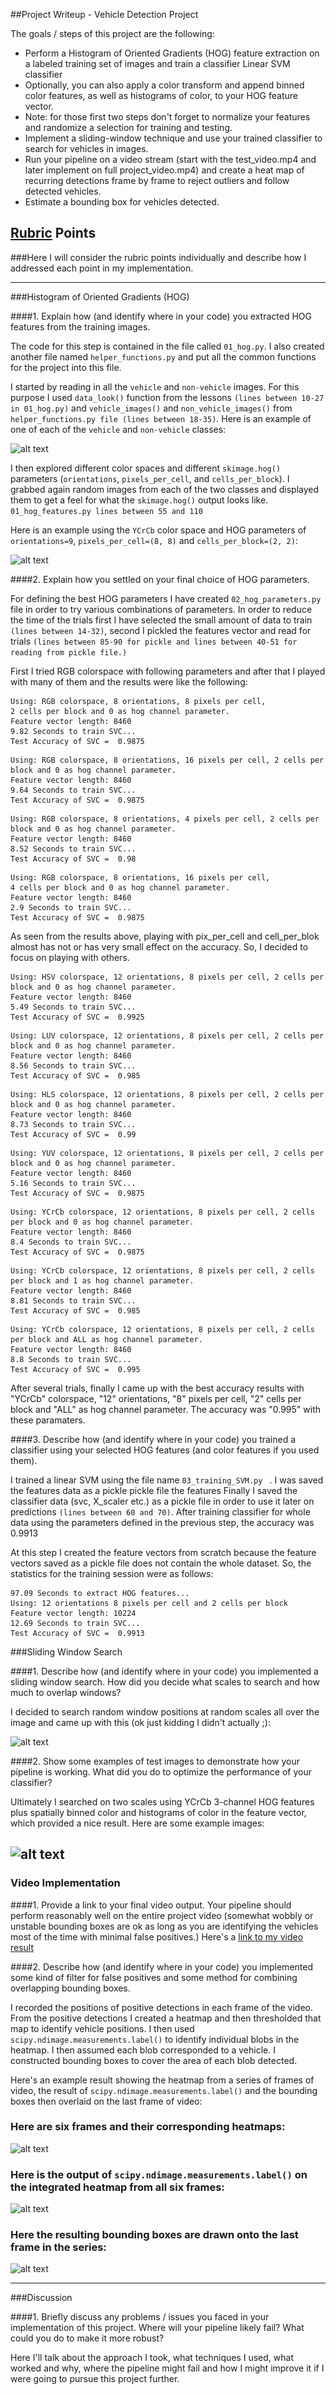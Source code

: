 ##Project Writeup - Vehicle Detection Project




The goals / steps of this project are the following:

* Perform a Histogram of Oriented Gradients (HOG) feature extraction on a labeled training set of images and train a classifier Linear SVM classifier
* Optionally, you can also apply a color transform and append binned color features, as well as histograms of color, to your HOG feature vector. 
* Note: for those first two steps don't forget to normalize your features and randomize a selection for training and testing.
* Implement a sliding-window technique and use your trained classifier to search for vehicles in images.
* Run your pipeline on a video stream (start with the test_video.mp4 and later implement on full project_video.mp4) and create a heat map of recurring detections frame by frame to reject outliers and follow detected vehicles.
* Estimate a bounding box for vehicles detected.

[//]: # (Image References)
[image1]: ./examples/car_not_car.png
[image2]: ./examples/HOG_example.jpg
[image3]: ./examples/sliding_windows.jpg
[image4]: ./examples/sliding_window.jpg
[image5]: ./examples/bboxes_and_heat.png
[image6]: ./examples/labels_map.png
[image7]: ./examples/output_bboxes.png
[video1]: ./project_video.mp4
[image1]: ./output_images/00_car_notcar.png
[image2]: ./output_images/01_HOG_visualization.png

## [Rubric](https://review.udacity.com/#!/rubrics/513/view) Points
###Here I will consider the rubric points individually and describe how I addressed each point in my implementation.  

---

###Histogram of Oriented Gradients (HOG)

####1. Explain how (and identify where in your code) you extracted HOG features from the training images.

The code for this step is contained in the file called `01_hog.py`. I also created another file named `helper_functions.py` and put all the common functions for the project into this file. 

I started by reading in all the `vehicle` and `non-vehicle` images. For this purpose I used `data_look()` function from the lessons `(lines between 10-27 in 01_hog.py)` and `vehicle_images()` and `non_vehicle_images()` from `helper_functions.py file (lines between 18-35)`. Here is an example of one of each of the `vehicle` and `non-vehicle` classes:

![alt text][image1]

I then explored different color spaces and different `skimage.hog()` parameters (`orientations`, `pixels_per_cell`, and `cells_per_block`).  I grabbed again random images from each of the two classes and displayed them to get a feel for what the `skimage.hog()` output looks like. `01_hog_features.py lines between 55 and 110`

Here is an example using the `YCrCb` color space and HOG parameters of `orientations=9`, `pixels_per_cell=(8, 8)` and `cells_per_block=(2, 2)`:


![alt text][image2]

####2. Explain how you settled on your final choice of HOG parameters.

For defining the best HOG parameters I have created `02_hog_parameters.py` file in order to try various combinations of parameters. In order to reduce the time of the trials first I have selected the small amount of data to train `(lines between 14-32)`, second I pickled the features vector and read for trials `(lines between 85-90 for pickle and lines between 40-51 for reading from pickle file.)`

First I tried RGB colorspace with following parameters and after that I played with many of them and the results were like the following:

```
Using: RGB colorspace, 8 orientations, 8 pixels per cell, 
2 cells per block and 0 as hog channel parameter.
Feature vector length: 8460
9.82 Seconds to train SVC...
Test Accuracy of SVC =  0.9875
```

```
Using: RGB colorspace, 8 orientations, 16 pixels per cell, 2 cells per block and 0 as hog channel parameter.
Feature vector length: 8460
9.64 Seconds to train SVC...
Test Accuracy of SVC =  0.9875
```

```
Using: RGB colorspace, 8 orientations, 4 pixels per cell, 2 cells per block and 0 as hog channel parameter.
Feature vector length: 8460
8.52 Seconds to train SVC...
Test Accuracy of SVC =  0.98
```

```
Using: RGB colorspace, 8 orientations, 16 pixels per cell, 
4 cells per block and 0 as hog channel parameter.
Feature vector length: 8460
2.9 Seconds to train SVC...
Test Accuracy of SVC =  0.9875
```

As seen from the results above, playing with pix_per_cell and cell_per_blok almost has not or has very small effect on the accuracy. So, I decided to focus on playing with others.

```
Using: HSV colorspace, 12 orientations, 8 pixels per cell, 2 cells per block and 0 as hog channel parameter.
Feature vector length: 8460
5.49 Seconds to train SVC...
Test Accuracy of SVC =  0.9925
```

```
Using: LUV colorspace, 12 orientations, 8 pixels per cell, 2 cells per block and 0 as hog channel parameter.
Feature vector length: 8460
8.56 Seconds to train SVC...
Test Accuracy of SVC =  0.985
```  

```
Using: HLS colorspace, 12 orientations, 8 pixels per cell, 2 cells per block and 0 as hog channel parameter.
Feature vector length: 8460
8.73 Seconds to train SVC...
Test Accuracy of SVC =  0.99
```

```
Using: YUV colorspace, 12 orientations, 8 pixels per cell, 2 cells per block and 0 as hog channel parameter.
Feature vector length: 8460
5.16 Seconds to train SVC...
Test Accuracy of SVC =  0.9875
```

```
Using: YCrCb colorspace, 12 orientations, 8 pixels per cell, 2 cells per block and 0 as hog channel parameter.
Feature vector length: 8460
8.4 Seconds to train SVC...
Test Accuracy of SVC =  0.9875
```

```
Using: YCrCb colorspace, 12 orientations, 8 pixels per cell, 2 cells per block and 1 as hog channel parameter.
Feature vector length: 8460
8.81 Seconds to train SVC...
Test Accuracy of SVC =  0.985
```

```
Using: YCrCb colorspace, 12 orientations, 8 pixels per cell, 2 cells per block and ALL as hog channel parameter.
Feature vector length: 8460
8.8 Seconds to train SVC...
Test Accuracy of SVC =  0.995
```

After several trials, finally I came up with the best accuracy results
with "YCrCb" colorspace, "12" orientations, "8" pixels per cell, "2" cells per block and "ALL" as hog channel parameter. The accuracy was "0.995" with these paramaters.

####3. Describe how (and identify where in your code) you trained a classifier using your selected HOG features (and color features if you used them).

I trained a linear SVM using the file name `03_training_SVM.py ` . I was saved the features data as a pickle pickle file   the features Finally I saved the classifier data (svc, X_scaler etc.) as a pickle file in order to use it later on predictions `(lines between 60 and 70)`. 
After training classifier for whole data using the parameters defined in the previous step, the accuracy was 0.9913

At this step I created the feature vectors from scratch because the feature vectors saved as a pickle file does not contain the whole dataset. So, the statistics for the training session were as follows:

```
97.09 Seconds to extract HOG features...
Using: 12 orientations 8 pixels per cell and 2 cells per block
Feature vector length: 10224
12.69 Seconds to train SVC...
Test Accuracy of SVC =  0.9913
```

###Sliding Window Search

####1. Describe how (and identify where in your code) you implemented a sliding window search.  How did you decide what scales to search and how much to overlap windows?

I decided to search random window positions at random scales all over the image and came up with this (ok just kidding I didn't actually ;):

![alt text][image3]

####2. Show some examples of test images to demonstrate how your pipeline is working.  What did you do to optimize the performance of your classifier?

Ultimately I searched on two scales using YCrCb 3-channel HOG features plus spatially binned color and histograms of color in the feature vector, which provided a nice result.  Here are some example images:

![alt text][image4]
---

### Video Implementation

####1. Provide a link to your final video output.  Your pipeline should perform reasonably well on the entire project video (somewhat wobbly or unstable bounding boxes are ok as long as you are identifying the vehicles most of the time with minimal false positives.)
Here's a [link to my video result](./project_video.mp4)


####2. Describe how (and identify where in your code) you implemented some kind of filter for false positives and some method for combining overlapping bounding boxes.

I recorded the positions of positive detections in each frame of the video.  From the positive detections I created a heatmap and then thresholded that map to identify vehicle positions.  I then used `scipy.ndimage.measurements.label()` to identify individual blobs in the heatmap.  I then assumed each blob corresponded to a vehicle.  I constructed bounding boxes to cover the area of each blob detected.  

Here's an example result showing the heatmap from a series of frames of video, the result of `scipy.ndimage.measurements.label()` and the bounding boxes then overlaid on the last frame of video:

### Here are six frames and their corresponding heatmaps:

![alt text][image5]

### Here is the output of `scipy.ndimage.measurements.label()` on the integrated heatmap from all six frames:
![alt text][image6]

### Here the resulting bounding boxes are drawn onto the last frame in the series:
![alt text][image7]



---

###Discussion

####1. Briefly discuss any problems / issues you faced in your implementation of this project.  Where will your pipeline likely fail?  What could you do to make it more robust?

Here I'll talk about the approach I took, what techniques I used, what worked and why, where the pipeline might fail and how I might improve it if I were going to pursue this project further.  

